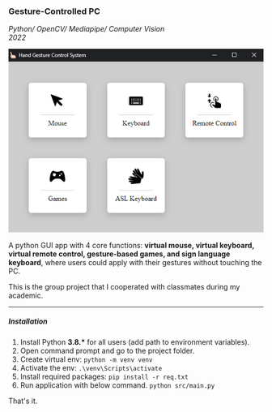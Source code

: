 ### Gesture-Controlled PC

_Python/ OpenCV/ Mediapipe/ Computer Vision_  
_2022_

![main UI](gesture_controlled_pc_ui.png)

A python GUI app with 4 core functions: **virtual mouse, virtual keyboard, virtual remote control, gesture-based games, and sign language keyboard**, where users could apply with their gestures without touching the PC.

This is the group project that I cooperated with classmates during my academic.

---

##### Installation

1. Install Python **3.8.\*** for all users (add path to environment variables).
1. Open command prompt and go to the project folder.
1. Create virtual env: `python -m venv venv`
1. Activate the env: `.\venv\Scripts\activate`
1. Install required packages: `pip install -r req.txt`
1. Run application with below command. `python src/main.py`

That's it.
